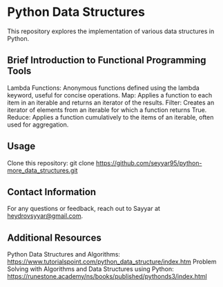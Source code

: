 
# Python Data Structures

This repository explores the implementation of various data structures in Python.

## Brief Introduction to Functional Programming Tools

Lambda Functions: Anonymous functions defined using the lambda keyword, useful for concise operations.
Map: Applies a function to each item in an iterable and returns an iterator of the results.
Filter: Creates an iterator of elements from an iterable for which a function returns True.
Reduce: Applies a function cumulatively to the items of an iterable, often used for aggregation.

## Usage

Clone this repository: git clone https://github.com/seyyar95/python-more_data_structures.git


## Contact Information

For any questions or feedback, reach out to Sayyar at heydrovsyyar@gmail.com.

## Additional Resources

Python Data Structures and Algorithms: https://www.tutorialspoint.com/python_data_structure/index.htm
Problem Solving with Algorithms and Data Structures using Python: https://runestone.academy/ns/books/published/pythonds3/index.html

